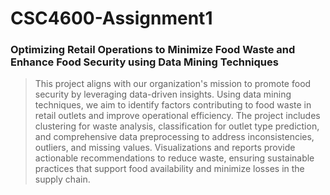 # CSC4600-Assignment1
### Optimizing Retail Operations to Minimize Food Waste and Enhance Food Security using Data Mining Techniques
> This project aligns with our organization's mission to promote food security by leveraging data-driven insights. Using data mining techniques, we aim to identify factors contributing to food waste in retail outlets and improve operational efficiency. The project includes clustering for waste analysis, classification for outlet type prediction, and comprehensive data preprocessing to address inconsistencies, outliers, and missing values. Visualizations and reports provide actionable recommendations to reduce waste, ensuring sustainable practices that support food availability and minimize losses in the supply chain.
